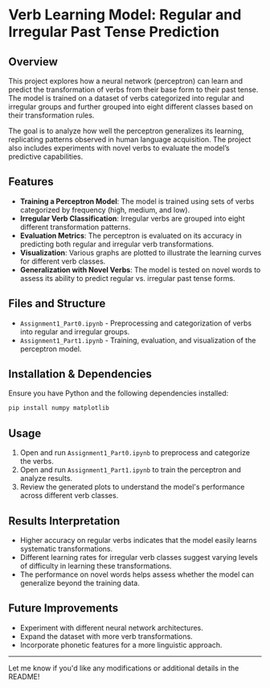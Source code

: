 # Verb Learning Model: Regular and Irregular Past Tense Prediction

## Overview
This project explores how a neural network (perceptron) can learn and predict the transformation of verbs from their base form to their past tense. The model is trained on a dataset of verbs categorized into regular and irregular groups and further grouped into eight different classes based on their transformation rules. 

The goal is to analyze how well the perceptron generalizes its learning, replicating patterns observed in human language acquisition. The project also includes experiments with novel verbs to evaluate the model’s predictive capabilities.

## Features
- **Training a Perceptron Model**: The model is trained using sets of verbs categorized by frequency (high, medium, and low).
- **Irregular Verb Classification**: Irregular verbs are grouped into eight different transformation patterns.
- **Evaluation Metrics**: The perceptron is evaluated on its accuracy in predicting both regular and irregular verb transformations.
- **Visualization**: Various graphs are plotted to illustrate the learning curves for different verb classes.
- **Generalization with Novel Verbs**: The model is tested on novel words to assess its ability to predict regular vs. irregular past tense forms.

## Files and Structure
- `Assignment1_Part0.ipynb` - Preprocessing and categorization of verbs into regular and irregular groups.
- `Assignment1_Part1.ipynb` - Training, evaluation, and visualization of the perceptron model.

## Installation & Dependencies
Ensure you have Python and the following dependencies installed:
```bash
pip install numpy matplotlib
```

## Usage
1. Open and run `Assignment1_Part0.ipynb` to preprocess and categorize the verbs.
2. Open and run `Assignment1_Part1.ipynb` to train the perceptron and analyze results.
3. Review the generated plots to understand the model's performance across different verb classes.

## Results Interpretation
- Higher accuracy on regular verbs indicates that the model easily learns systematic transformations.
- Different learning rates for irregular verb classes suggest varying levels of difficulty in learning these transformations.
- The performance on novel words helps assess whether the model can generalize beyond the training data.

## Future Improvements
- Experiment with different neural network architectures.
- Expand the dataset with more verb transformations.
- Incorporate phonetic features for a more linguistic approach.

---

Let me know if you'd like any modifications or additional details in the README!